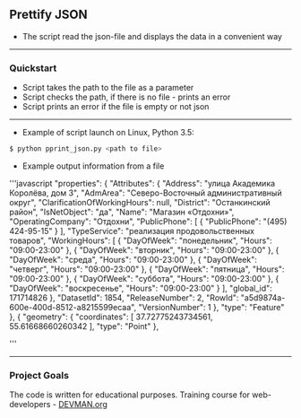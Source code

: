 ## Prettify JSON

+ The script read the json-file and displays the data in a convenient way
---
### Quickstart

+ Script takes the path to the file as a parameter
+ Script checks the path, if there is no file - prints an error
+ Script prints an error if the file is empty or not json
---


+ Example of script launch on Linux, Python 3.5:

```bash
$ python pprint_json.py <path to file>

```
+ Example output information from a file

'''javascript
"properties": {
"Attributes": {
  "Address": "улица Академика Королёва, дом 3",
  "AdmArea": "Северо-Восточный административный округ",
  "ClarificationOfWorkingHours": null,
  "District": "Останкинский район",
  "IsNetObject": "да",
  "Name": "Магазин «Отдохни»",
  "OperatingCompany": "Отдохни",
  "PublicPhone": [
    {
      "PublicPhone": "(495) 424-95-15"
    }
  ],
  "TypeService": "реализация продовольственных товаров",
  "WorkingHours": [
    {
      "DayOfWeek": "понедельник",
      "Hours": "09:00-23:00"
    },
    {
      "DayOfWeek": "вторник",
      "Hours": "09:00-23:00"
    },
    {
      "DayOfWeek": "среда",
      "Hours": "09:00-23:00"
    },
    {
      "DayOfWeek": "четверг",
      "Hours": "09:00-23:00"
    },
    {
      "DayOfWeek": "пятница",
      "Hours": "09:00-23:00"
    },
    {
      "DayOfWeek": "суббота",
      "Hours": "09:00-23:00"
    },
    {
      "DayOfWeek": "воскресенье",
      "Hours": "09:00-23:00"
    }
  ],
  "global_id": 171714826
},
"DatasetId": 1854,
"ReleaseNumber": 2,
"RowId": "a5d9874a-600e-400d-8512-a8215599ecaa",
"VersionNumber": 1
},
"type": "Feature"
},
{
"geometry": {
"coordinates": [
  37.72775243734561,
  55.61668660260342
],
"type": "Point"
},

'''

---
### Project Goals

The code is written for educational purposes. Training course for web-developers - [DEVMAN.org](https://devman.org)
